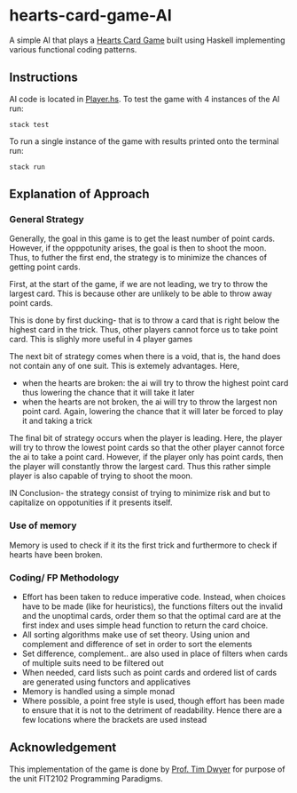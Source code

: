 # hearts-card-game-AI
A simple AI that plays a [Hearts Card Game](https://en.wikipedia.org/wiki/Hearts_(card_game)) built using Haskell implementing various functional coding patterns.

## Instructions
AI code is located in [Player.hs](/staticgame/Player.hs). To test the game with 4 instances of the AI run:
```
stack test
```

To run a single instance of the game with results printed onto the terminal run:
```
stack run
```
## Explanation of Approach 
### General Strategy
Generally, the goal in this game is to get the least number of point cards. However, if the opppotunity arises, the goal is then to shoot the moon.
Thus, to futher the first end, the strategy is to minimize the chances of getting point cards. 

First, at the start of the game, if we are not leading, we try to throw the largest card. This is because other are unlikely to be able to throw away 
point cards.

This is done by first ducking- that is to throw a card that is right below the highest card in the trick. Thus, other players cannot force us to take 
point card. This is slighly more useful in 4 player games

The next bit of strategy comes when there is a void, that is, the hand does not contain any of one suit. This is extemely advantages. Here, 
  * when the hearts are broken:
  the ai will try to throw the highest point card thus lowering the chance that it will take it later
  * when the hearts are not broken, the ai will try to throw the largest non point card. Again, lowering the chance that it will later be forced to play
  it and taking a trick

The final bit of strategy occurs when the player is leading. Here, the player will try to throw the lowest point cards so that the other player cannot 
force the ai to take a point card. However, if the player only has point cards, then the player will constantly throw the largest card. Thus this 
rather simple player is also capable of trying to shoot the moon.

IN Conclusion- the strategy consist of trying to minimize risk and but to capitalize on oppotunities if it presents itself.

### Use of memory
Memory is used to check if it its the first trick and furthermore to check if hearts have been broken.

### Coding/ FP Methodology
* Effort has been taken to reduce imperative code. Instead, when choices have to be made (like for heuristics), the functions filters out the invalid and the 
unoptimal cards, order them so that the optimal card are at the first index and uses simple head function to return the card choice.
* All sorting algorithms make use of set theory. Using union and complement and difference of set in order to sort the elements
* Set difference, complement.. are also used in place of filters when cards of multiple suits need to be filtered out
* When needed, card lists such as point cards and ordered list of cards are generated using functors and applicatives
* Memory is handled using a simple monad
* Where possible, a point free style is used, though effort has been made to ensure that it is not to the detriment of readability. Hence there are a few 
locations where the brackets are used instead

## Acknowledgement
This implementation of the game is done by [Prof. Tim Dwyer](https://ialab.it.monash.edu/~dwyer/) for purpose of the unit FIT2102 Programming Paradigms.

